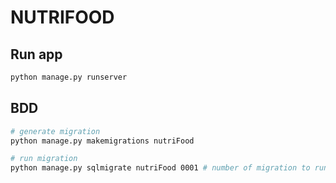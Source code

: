 # NUTRIFOOD

## Run app
```bash 
python manage.py runserver
```

## BDD
```bash
# generate migration
python manage.py makemigrations nutriFood

# run migration
python manage.py sqlmigrate nutriFood 0001 # number of migration to run
```